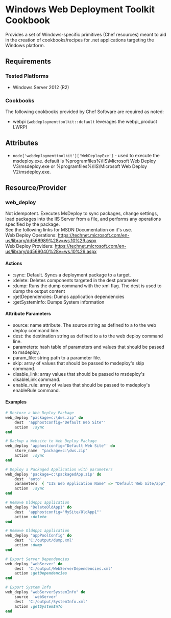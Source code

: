Windows Web Deployment Toolkit Cookbook
===================================
Provides a set of Windows-specific primitives (Chef resources) meant to aid in the creation of cookbooks/recipes for .net applications targeting the Windows platform.

Requirements
-------------

### Tested Platforms
* Windows Server 2012 (R2)
  
  
### Cookbooks
The following cookbooks provided by Chef Software are required as noted:

* webpi (`webdeploymenttoolkit::default` leverages the webpi_product LWRP)


Attributes
----------
* `node['webdeploymenttoolkit']['WebDeployExe']` - used to execute the msdeploy.exe. default is %programfiles%\IIS\Microsoft Web Deploy V3\msdeploy.exe or %programfiles%\IIS\Microsoft Web Deploy V2\msdeploy.exe.


Resource/Provider
-----------------

### web_deploy

Not idempotent. Executes MsDeploy to sync packages, change settings, load packages into the IIS Server from a file, and performs any operations specified by the package.  
See the following links for MSDN Documentation on it's use.  
Web Deploy Operations: https://technet.microsoft.com/en-us/library/dd568989%28v=ws.10%29.aspx  
Web Deploy Providers: https://technet.microsoft.com/en-us/library/dd569040%28v=ws.10%29.aspx  

#### Actions
- :sync: Default. Syncs a deployment package to a target.
- :delete:  Deletes components targeted in the dest parameter
- :dump:  Runs the dump command with the xml flag. The dest is used to dump the output content
- :getDependencies:  Dumps application dependencies
- :getSystemInfo:  Dumps System information

#### Attribute Parameters
- source: name attribute. The source string as defined to a to the web deploy command line.
- dest: the destination string as defined to a to the web deploy command line.
- parameters: hash table of parameters and values that should be passed to msdeploy.
- param_file: string path to a parameter file.
- skip: array of values that should be passed to msdeploy's skip command.
- disable_link: array values that should be passed to msdeploy's disableLink command.
- enable_rule: array of values that should be passed to msdeploy's enableRule command.

#### Examples
```ruby
# Restore a Web Deploy Package
web_deploy "package=c:\dws.zip" do
	dest  'apphostconfig="Default Web Site"'
	action  :sync
end
```

```ruby
# Backup a Website to Web Deploy Package
web_deploy 'apphostconfig="Default Web Site"' do
	store_name  "package=c:\dws.zip"
	action  :sync
end
```

```ruby
# Deploy a Packaged Application with parameters
web_deploy 'package=c:\packagedApp.zip' do
	dest  'auto'
    parameters  { "IIS Web Application Name" => "Default Web Site/app", "connectionString" => "Database=stuff;user=me;pass=thing" }
	action  :sync
end
```

```ruby
# Remove OldApp1 application
web_deploy "DeleteOldApp1" do
    dest  'apphostconfig="MySite/OldApp1"'
	action :delete
end
```

```ruby
# Remove OldApp1 application
web_deploy "appPoolConfig" do
    dest  'C:/output/dump.xml'
	action :dump
end
```

```ruby
# Export Server Dependencies
web_deploy "webServer" do
    dest  'C:/output/WebServerDependencies.xml'
	action :getDependencies
end
```

```ruby
# Export System Info
web_deploy "webServerSystemInfo" do
    source  'webServer'
    dest  'C:/output/SystemInfo.xml'
	action :getSystemInfo
end
```